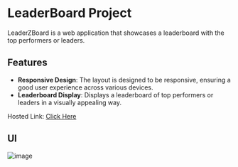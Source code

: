 # LeaderBoard Project

LeaderZBoard is a web application that showcases a leaderboard with the top performers or leaders.

## Features

- **Responsive Design**: The layout is designed to be responsive, ensuring a good user experience across various devices.
- **Leaderboard Display**: Displays a leaderboard of top performers or leaders in a visually appealing way.


Hosted Link: [Click Here](https://sanketmahadik191.github.io/LeaderBoard/)


## UI 
![image](https://github.com/sanketmahadik191/LeaderBoard/assets/125791466/a6dced6e-31d5-4bdb-a2a5-70eebcc165bb)


